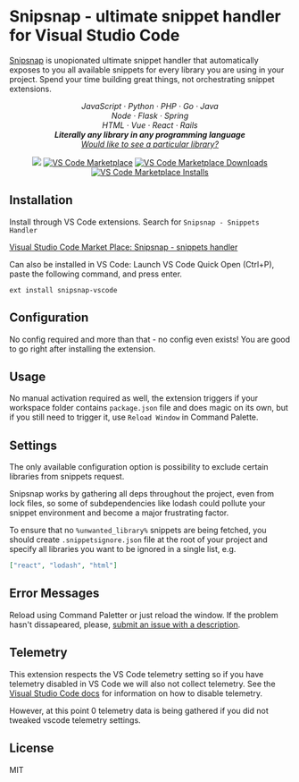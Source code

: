 # Snipsnap - ultimate snippet handler for Visual Studio Code

[Snipsnap](https://snipsnap.dev/) is unopionated ultimate snippet handler that automatically exposes to you all available snippets for every library you are using in your project. Spend your time building great things, not orchestrating snippet extensions.

<p align="center">
  <em>
    JavaScript
    · Python
    · PHP 
    · Go 
    · Java 
  </em>
  <br />
  <em>
    Node
    · Flask 
    · Spring 
  </em>
  <br />
  <em>
    HTML
    · Vue
    · React
    · Rails
  </em>
  <br />
  <em>
   <strong>Literally any library in any programming language</strong> 
  </em>
  <br />
  <em>
    <a href="https://snipsnap.dev/add">
      Would like to see a particular library?
    </a>
  </em>
</p>

<p align="center">
  <a href="https://drone.pixelpoint.io/snipsnapdev/snipsnap-vscode"><img src="https://img.shields.io/drone/build/snipsnapdev/snipsnap-vscode/drone?server=https%3A%2F%2Fdrone.pixelpoint.io" /></a>
  <a href="https://marketplace.visualstudio.com/items?itemName=snipsnapdev.snipsnap-vscode">
    <img alt="VS Code Marketplace" src="https://img.shields.io/visual-studio-marketplace/v/snipsnapdev.snipsnap-vscode"></a>
  <a href="https://marketplace.visualstudio.com/items?itemName=snipsnapdev.snipsnap-vscode">
    <img alt="VS Code Marketplace Downloads" src="https://img.shields.io/visual-studio-marketplace/d/snipsnapdev.snipsnap-vscode"></a>
  <a href="https://marketplace.visualstudio.com/items?itemName=snipsnapdev.snipsnap-vscode">
    <img alt="VS Code Marketplace Installs" src="https://img.shields.io/visual-studio-marketplace/i/snipsnap-vscode"></a>
   
</p>

## Installation

Install through VS Code extensions. Search for `Snipsnap - Snippets Handler`

[Visual Studio Code Market Place: Snipsnap - snippets handler](https://marketplace.visualstudio.com/items?itemName=snipsnapdev.snippsnap-vscode)

Can also be installed in VS Code: Launch VS Code Quick Open (Ctrl+P), paste the following command, and press enter.

```
ext install snipsnap-vscode
```

## Configuration

No config required and more than that - no config even exists! You are good to go right after installing the extension.

## Usage

No manual activation required as well, the extension triggers if your workspace folder contains `package.json` file and does magic on its own, but if you still need to trigger it, use `Reload Window` in Command Palette.

## Settings

The only available configuration option is possibility to exclude certain libraries from snippets request.

Snipsnap works by gathering all deps throughout the project, even from lock files, so some of subdependencies like lodash could pollute your snippet environment and become a major frustrating factor.

To ensure that no `%unwanted_library%` snippets are being fetched, you should create `.snippetsignore.json` file at the root of your project and specify all libraries you want to be ignored in a single list, e.g.

```json
["react", "lodash", "html"]
```

## Error Messages

Reload using Command Paletter or just reload the window. If the problem hasn't dissapeared, please, [submit an issue with a description](https://github.com/snipsnapdev/snipsnap-vscode/issues).

## Telemetry

This extension respects the VS Code telemetry setting so if you have telemetry disabled in VS Code we will also not collect telemetry. See the [Visual Studio Code docs](https://code.visualstudio.com/docs/getstarted/telemetry#_disable-telemetry-reporting) for information on how to disable telemetry.

However, at this point 0 telemetry data is being gathered if you did not tweaked vscode telemetry settings.

## License

MIT
